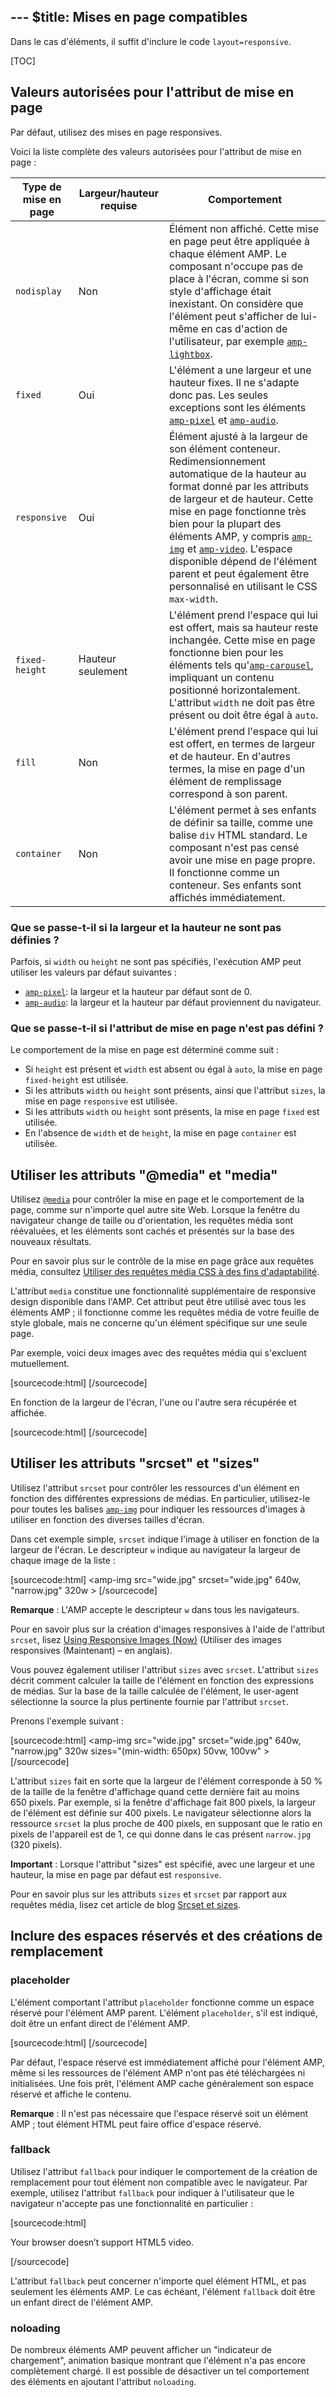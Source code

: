 --- $title: Mises en page compatibles
---

Dans le cas d'éléments, il suffit d'inclure le code `layout=responsive`.

[TOC]

## Valeurs autorisées pour l'attribut de mise en page

Par défaut, utilisez des mises en page responsives.

Voici la liste complète des valeurs autorisées pour l'attribut de mise en page :

<table>
  <thead>
    <tr>
      <th class="col-twenty" data-th="Layout type">Type de mise en page</th>
      <th class="col-twenty" data-th="Width/height required">Largeur/hauteur requise</th>
      <th data-th="Behavior">Comportement</th>
    </tr>
  </thead>
  <tbody>
    <tr>
      <td class="col-twenty" data-th="Layout type"><code>nodisplay</code></td>
      <td class="col-twenty" data-th="Description">Non</td>
      <td data-th="Behavior">Élément non affiché. Cette mise en page peut être appliquée à chaque élément AMP. Le composant n'occupe pas de place à l'écran, comme si son style d'affichage était inexistant. On considère que l'élément peut s'afficher de lui-même en cas d'action de l'utilisateur, par exemple <a href="/docs/reference/amp-lightbox.html"><code>amp-lightbox</code></a>.</td>
    </tr>
    <tr>
      <td class="col-twenty" data-th="Layout type"><code>fixed</code></td>
      <td class="col-twenty" data-th="Description">Oui</td>
      <td data-th="Behavior">L'élément a une largeur et une hauteur fixes. Il ne s'adapte donc pas. Les seules exceptions sont les éléments <a href="/docs/reference/amp-pixel.html"><code>amp-pixel</code></a> et <a href="/docs/reference/amp-audio.html"><code>amp-audio</code></a>.</td>
    </tr>
    <tr>
      <td class="col-twenty" data-th="Layout type"><code>responsive</code></td>
      <td class="col-twenty" data-th="Description">Oui</td>
      <td data-th="Behavior">Élément ajusté à la largeur de son élément conteneur. Redimensionnement automatique de la hauteur au format donné par les attributs de largeur et de hauteur. Cette mise en page fonctionne très bien pour la plupart des éléments AMP, y compris <a href="/docs/reference/amp-img.html"><code>amp-img</code></a> et <a href="/docs/reference/amp-video.html"><code>amp-video</code></a>. L'espace disponible dépend de l'élément parent et peut également être personnalisé en utilisant le CSS <code>max-width</code>.</td>
    </tr>
    <tr>
      <td class="col-twenty" data-th="Layout type"><code>fixed-height</code></td>
      <td class="col-twenty" data-th="Description">Hauteur seulement</td>
      <td data-th="Behavior">L'élément prend l'espace qui lui est offert, mais sa hauteur reste inchangée. Cette mise en page fonctionne bien pour les éléments tels qu'<a href="/docs/reference/amp-carousel.html"><code>amp-carousel</code></a>, impliquant un contenu positionné horizontalement. L'attribut <code>width</code> ne doit pas être présent ou doit être égal à <code>auto</code>.</td>
    </tr>
    <tr>
      <td class="col-twenty" data-th="Layout type"><code>fill</code></td>
      <td class="col-twenty" data-th="Description">Non</td>
      <td data-th="Behavior">L'élément prend l'espace qui lui est offert, en termes de largeur et de hauteur. En d'autres termes, la mise en page d'un élément de remplissage correspond à son parent.</td>
    </tr>
    <tr>
      <td class="col-twenty" data-th="Layout type"><code>container</code></td>
      <td class="col-twenty" data-th="Description">Non</td>
      <td data-th="Behavior">L'élément permet à ses enfants de définir sa taille, comme une balise <code>div</code> HTML standard. Le composant n'est pas censé avoir une mise en page propre. Il fonctionne comme un conteneur. Ses enfants sont affichés immédiatement.</td>
    </tr>
  </tbody>
</table>

### Que se passe-t-il si la largeur et la hauteur ne sont pas définies ?

Parfois, si `width` ou `height` ne sont pas spécifiés, l'exécution AMP peut utiliser les valeurs par défaut suivantes :

* [`amp-pixel`](/docs/reference/amp-pixel.html): la largeur et la hauteur par défaut sont de 0.
* [`amp-audio`](/docs/reference/amp-audio.html): la largeur et la hauteur par défaut proviennent du navigateur.

### Que se passe-t-il si l'attribut de mise en page n'est pas défini ?

Le comportement de la mise en page est déterminé comme suit :

* Si `height` est présent et `width` est absent ou égal à `auto`, la mise en page `fixed-height` est utilisée.
* Si les attributs `width` ou `height` sont présents, ainsi que l'attribut `sizes`, la mise en page `responsive` est utilisée.
* Si les attributs `width` ou `height` sont présents, la mise en page `fixed` est utilisée.
* En l'absence de `width` et de `height`, la mise en page `container` est utilisée.

## Utiliser les attributs "@media" et "media"

Utilisez [`@media`](https://developer.mozilla.org/fr-FR/docs/Web/CSS/@media) pour contrôler la mise en page et le comportement de la page, comme sur n'importe quel autre site Web.
Lorsque la fenêtre du navigateur change de taille ou d'orientation, les requêtes média sont réévaluées, et les éléments sont cachés et présentés sur la base des nouveaux résultats.

Pour en savoir plus sur le contrôle de la mise en page grâce aux requêtes média, consultez [Utiliser des requêtes média CSS à des fins d'adaptabilité](https://developers.google.com/web/fundamentals/design-and-ui/responsive/fundamentals/use-media-queries?hl=fr).

L'attribut `media` constitue une fonctionnalité supplémentaire de responsive design disponible dans l'AMP.
Cet attribut peut être utilisé avec tous les éléments AMP ; il fonctionne comme les requêtes média de votre feuille de style globale, mais ne concerne qu'un élément spécifique sur une seule page.

Par exemple, voici deux images avec des requêtes média qui s'excluent mutuellement.

[sourcecode:html]
<amp-img
    media="(min-width: 650px)"
    src="wide.jpg"
    width=466
    height=355
    layout="responsive" >
</amp-img>
[/sourcecode]

En fonction de la largeur de l'écran, l'une ou l'autre sera récupérée et affichée.

[sourcecode:html]
<amp-img
    media="(max-width: 649px)"
    src="narrow.jpg"
    width=527
    height=193
    layout="responsive" >
</amp-img>
[/sourcecode]

## Utiliser les attributs "srcset" et "sizes"

Utilisez l'attribut `srcset` pour contrôler les ressources d'un élément en fonction des différentes expressions de médias.
En particulier, utilisez-le pour toutes les balises [`amp-img`](/docs/reference/amp-img.html) pour indiquer les ressources d'images à utiliser en fonction des diverses tailles d'écran.

Dans cet exemple simple, `srcset` indique l'image à utiliser en fonction de la largeur de l'écran.
Le descripteur `w` indique au navigateur la largeur de chaque image de la liste :

[sourcecode:html]
<amp-img
    src="wide.jpg"
    srcset="wide.jpg" 640w,
           "narrow.jpg" 320w >
</amp-img>
[/sourcecode]

**Remarque** : L'AMP accepte le descripteur `w` dans tous les navigateurs.

Pour en savoir plus sur la création d'images responsives à l'aide de l'attribut `srcset`, lisez [Using Responsive Images (Now)](http://alistapart.com/article/using-responsive-images-now) (Utiliser des images responsives (Maintenant) – en anglais).

Vous pouvez également utiliser l'attribut `sizes` avec `srcset`.
L'attribut `sizes` décrit comment calculer la taille de l'élément en fonction des expressions de médias.
Sur la base de la taille calculée de l'élément, le user-agent sélectionne la source la plus pertinente fournie par l'attribut `srcset`.

Prenons l'exemple suivant :

[sourcecode:html]
<amp-img
    src="wide.jpg"
    srcset="wide.jpg" 640w,
           "narrow.jpg" 320w
    sizes="(min-width: 650px) 50vw, 100vw" >
</amp-img>
[/sourcecode]

L'attribut `sizes` fait en sorte que la largeur de l'élément corresponde à 50 % de la taille de la fenêtre d'affichage quand cette dernière fait au moins 650 pixels.
Par exemple, si la fenêtre d'affichage fait 800 pixels, la largeur de l'élément est définie sur 400 pixels.
Le navigateur sélectionne alors la ressource `srcset` la plus proche de 400 pixels, en supposant que le ratio en pixels de l'appareil est de 1, ce qui donne dans le cas présent `narrow.jpg` (320 pixels).

**Important** : Lorsque l'attribut "sizes" est spécifié, avec une largeur et une hauteur, la mise en page par défaut est `responsive`.

Pour en savoir plus sur les attributs `sizes` et `srcset` par rapport aux requêtes média, lisez cet article de blog [Srcset et sizes](https://ericportis.com/posts/2014/srcset-sizes/).

## Inclure des espaces réservés et des créations de remplacement

### placeholder

L'élément comportant l'attribut `placeholder` fonctionne comme un espace réservé pour l'élément AMP parent.
L'élément `placeholder`, s'il est indiqué, doit être un enfant direct de l'élément AMP.

[sourcecode:html]
<amp-anim src="animated.gif" width=466 height=355 layout="responsive" >
    <amp-img placeholder src="preview.png" layout="fill"></amp-img>
</amp-anim>
[/sourcecode]

Par défaut, l'espace réservé est immédiatement affiché pour l'élément AMP, même si les ressources de l'élément AMP n'ont pas été téléchargées ni initialisées.
Une fois prêt, l'élément AMP cache généralement son espace réservé et affiche le contenu.

**Remarque** : Il n'est pas nécessaire que l'espace réservé soit un élément AMP ; tout élément HTML peut faire office d'espace réservé.

### fallback

Utilisez l'attribut `fallback` pour indiquer le comportement de la création de remplacement pour tout élément non compatible avec le navigateur.
Par exemple, utilisez l'attribut `fallback` pour indiquer à l'utilisateur que le navigateur n'accepte pas une fonctionnalité en particulier :

[sourcecode:html]
<amp-video width=400 height=300 src="https://yourhost.com/videos/myvideo.mp4"
    poster="myvideo-poster.jpg" >
  <div fallback>
        <p>Your browser doesn’t support HTML5 video.</p>
  </div>
</amp-video>
[/sourcecode]

L'attribut `fallback` peut concerner n'importe quel élément HTML, et pas seulement les éléments AMP.
Le cas échéant, l'élément `fallback` doit être un enfant direct de l'élément AMP.

### noloading

De nombreux éléments AMP peuvent afficher un "indicateur de chargement", animation basique montrant que l'élément n'a pas encore complètement chargé.
Il est possible de désactiver un tel comportement des éléments en ajoutant l'attribut `noloading`.
